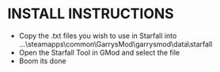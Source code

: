 # INSTALL INSTRUCTIONS
- Copy the .txt files you wish to use in Starfall into ...\steamapps\common\GarrysMod\garrysmod\data\starfall
- Open the Starfall Tool in GMod and select the file
- Boom its done 
